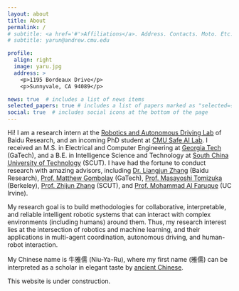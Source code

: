 ```yaml
---
layout: about
title: About
permalink: /
# subtitle: <a href='#'>Affiliations</a>. Address. Contacts. Moto. Etc.
# subtitle: yarun@andrew.cmu.edu

profile:
  align: right
  image: yaru.jpg
  address: >
    <p>1195 Bordeaux Drive</p>
    <p>Sunnyvale, CA 94089</p>

news: true  # includes a list of news items
selected_papers: true # includes a list of papers marked as "selected={true}"
social: true  # includes social icons at the bottom of the page
---
```


Hi! I am a research intern at the [Robotics and Autonomous Driving Lab](http://research.baidu.com/Research_Areas/index-view?id=58) of Baidu Research, and an incoming PhD student at [CMU Safe AI Lab](https://safeai-lab.github.io/). I received an M.S. in Electrical and Computer Engineering at [Georgia Tech](https://www.gatech.edu/) (GaTech), and a B.E. in Intelligence Science and Technology at [South China University of Technology](https://www.scut.edu.cn/en/) (SCUT). I have had the fortune to conduct research with amazing advisors, including [Dr. Liangjun Zhang](https://www.cs.unc.edu/~zlj/) (Baidu Research), [Prof. Matthew Gombolay](https://core-robotics.gatech.edu/people/matthew-gombolay/) (GaTech), [Prof. Masayoshi Tomizuka](https://me.berkeley.edu/people/masayoshi-tomizuka/) (Berkeley), [Prof. Zhijun Zhang](https://scholar.google.com/citations?user=SXDjIJkAAAAJ&hl=en) (SCUT), and [Prof. Mohammad Al Faruque](https://aicps.eng.uci.edu/people-2/) (UC Irvine).

My research goal is to build methodologies for collaborative, interpretable, and reliable intelligent robotic systems that can interact with complex environments (including humans) around them. Thus, my research interest lies at the intersection of robotics and machine learning, and their applications in multi-agent coordination, autonomous driving, and human-robot interaction. 

My Chinese name is 牛雅儒 (Niu-Ya-Ru), where my first name (雅儒) can be interpreted as a scholar in elegant taste by [ancient Chinese](https://baike.baidu.hk/item/%E9%9B%85%E5%84%92/5817490).

This website is under construction.

<!-- Write your biography here. Tell the world about yourself. Link to your favorite [subreddit](http://reddit.com). You can put a picture in, too. The code is already in, just name your picture `prof_pic.jpg` and put it in the `img/` folder.

Put your address / P.O. box / other info right below your picture. You can also disable any these elements by editing `profile` property of the YAML header of your `_pages/about.md`. Edit `_bibliography/papers.bib` and Jekyll will render your [publications page](/al-folio/publications/) automatically.

Link to your social media connections, too. This theme is set up to use [Font Awesome icons](http://fortawesome.github.io/Font-Awesome/) and [Academicons](https://jpswalsh.github.io/academicons/), like the ones below. Add your Facebook, Twitter, LinkedIn, Google Scholar, or just disable all of them. -->
